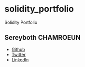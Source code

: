 # solidity_portfolio
Solidity Portfolio

## Sereyboth CHAMROEUN
- [Github](https://github.com/ch-sereyboth)
- [Twitter](https://twitter.com/chsereyboth)
- [LinkedIn](https://www.linkedin.com/in/sereyboth-chamroeun-a6099a137/)